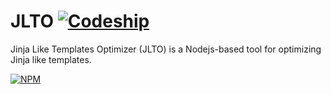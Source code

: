 # JLTO [![Codeship](https://codeship.com/projects/c4c3b120-052e-0135-745d-6646a19db98e/status?branch=master)](https://app.codeship.com/projects/213501)
Jinja Like Templates Optimizer (JLTO) is a Nodejs-based tool for optimizing Jinja like templates.

[![NPM](https://nodei.co/npm/jlto.png?downloads=true)](https://nodei.co/npm/jlto/)